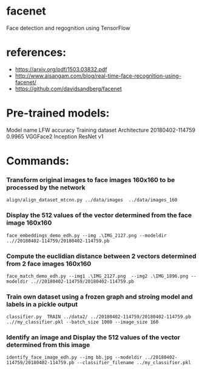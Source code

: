 # facenet
Face detection and regognition using TensorFlow

# references:

 - https://arxiv.org/pdf/1503.03832.pdf 
 - http://www.aisangam.com/blog/real-time-face-recognition-using-facenet/
 - https://github.com/davidsandberg/facenet
  
# Pre-trained models:

Model name	LFW accuracy	Training dataset	Architecture
20180402-114759	0.9965	VGGFace2	Inception ResNet v1

# Commands:


### Transform original images to face images 160x160 to be processed by the network

 ```
 align/align_dataset_mtcnn.py ../data/images  ../data/images_160
```

### Display the 512 values of the vector determined from the face image 160x160

 ```
 face_embeddings_demo_edh.py --img .\IMG_2127.png --modeldir ..//20180402-114759/20180402-114759.pb
```

### Compute the euclidian distance between 2 vectors determined from 2 face images 160x160

  ```
  face_match_demo_edh.py --img1 .\IMG_2127.png  --img2 .\IMG_1896.png --modeldir ..//20180402-114759/20180402-114759.pb
  ```

### Train own dataset using a frozen graph and stroing model and labels in a pickle output

  ```
  classifier.py  TRAIN ../data2/ ../20180402-114759/20180402-114759.pb ..//my_classifier.pkl --batch_size 1000 --image_size 160
  ```

### Identify an image and Display the 512 values of the vector determined from this image

  ```
  identify_face_image_edh.py --img bb.jpg --modeldir ../20180402-114759/20180402-114759.pb --classifier_filename ../my_classifier.pkl
  ```

